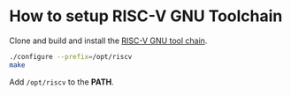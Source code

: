 # How to setup RISC-V GNU Toolchain

Clone and build and install the [RISC-V GNU tool chain](https://github.com/riscv-collab/riscv-gnu-toolchain). 

```bash
./configure --prefix=/opt/riscv
make
```
Add `/opt/riscv` to the **PATH**.
